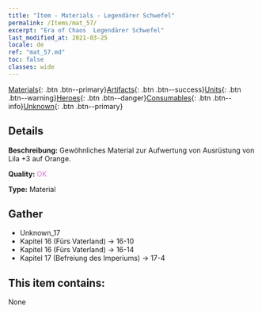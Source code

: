 ```yaml
---
title: "Item - Materials - Legendärer Schwefel"
permalink: /Items/mat_57/
excerpt: "Era of Chaos  Legendärer Schwefel"
last_modified_at: 2021-03-25
locale: de
ref: "mat_57.md"
toc: false
classes: wide
---
```

 [Materials](/de/Items/){: .btn .btn--primary}[Artifacts](/de/Items/Artifacts/){: .btn .btn--success}[Units](/de/Items/Units/){: .btn .btn--warning}[Heroes](/de/Items/Heroes/){: .btn .btn--danger}[Consumables](/de/Items/Consumables/){: .btn .btn--info}[Unknown](/de/Items/Unknown/){: .btn .btn--primary}

## Details
 **Beschreibung:** Gewöhnliches Material zur Aufwertung von Ausrüstung von Lila +3 auf Orange.

 **Quality:** <span style="color: #DA70D6">OK</span>

 **Type:** Material

## Gather

*    Unknown_17 
*    Kapitel 16 (Fürs Vaterland) -> 16-10 
*    Kapitel 16 (Fürs Vaterland) -> 16-14 
*    Kapitel 17 (Befreiung des Imperiums) -> 17-4 

## This item contains:

  None

